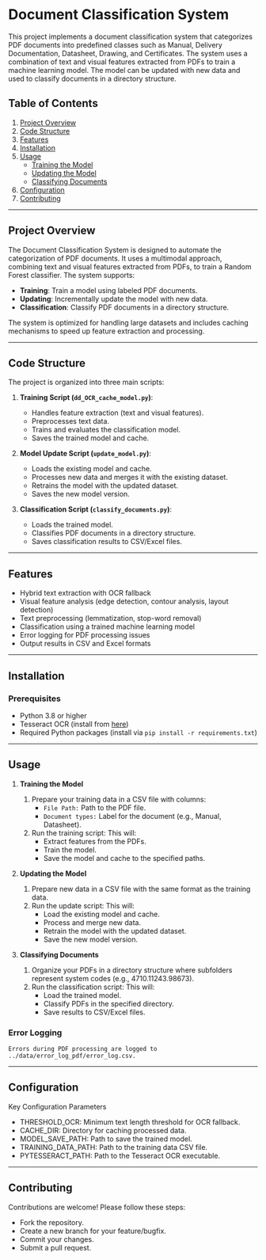 # Document Classification System

This project implements a document classification system that categorizes PDF documents into predefined classes such as Manual, Delivery Documentation, Datasheet, Drawing, and Certificates. The system uses a combination of text and visual features extracted from PDFs to train a machine learning model. The model can be updated with new data and used to classify documents in a directory structure.

## Table of Contents

1. [Project Overview](#project-overview)
2. [Code Structure](#code-structure)
3. [Features](#Features)
4. [Installation](#installation)
5. [Usage](#usage)
   - [Training the Model](#training-the-model)
   - [Updating the Model](#updating-the-model)
   - [Classifying Documents](#classifying-documents)
6. [Configuration](#configuration)
7. [Contributing](#contributing)

---

## Project Overview

The Document Classification System is designed to automate the categorization of PDF documents. It uses a multimodal approach, combining text and visual features extracted from PDFs, to train a Random Forest classifier. The system supports:

- **Training**: Train a model using labeled PDF documents.
- **Updating**: Incrementally update the model with new data.
- **Classification**: Classify PDF documents in a directory structure.

The system is optimized for handling large datasets and includes caching mechanisms to speed up feature extraction and processing.

---

## Code Structure

The project is organized into three main scripts:

1. **Training Script (`dd_OCR_cache_model.py`)**:
   - Handles feature extraction (text and visual features).
   - Preprocesses text data.
   - Trains and evaluates the classification model.
   - Saves the trained model and cache.

2. **Model Update Script (`update_model.py`)**:
   - Loads the existing model and cache.
   - Processes new data and merges it with the existing dataset.
   - Retrains the model with the updated dataset.
   - Saves the new model version.

3. **Classification Script (`classify_documents.py`)**:
   - Loads the trained model.
   - Classifies PDF documents in a directory structure.
   - Saves classification results to CSV/Excel files.

---
## Features
- Hybrid text extraction with OCR fallback
- Visual feature analysis (edge detection, contour analysis, layout detection)
- Text preprocessing (lemmatization, stop-word removal)
- Classification using a trained machine learning model
- Error logging for PDF processing issues
- Output results in CSV and Excel formats

---

## Installation

### Prerequisites

- Python 3.8 or higher
- Tesseract OCR (install from [here](https://github.com/tesseract-ocr/tesseract))
- Required Python packages (install via `pip install -r requirements.txt`)

---

## Usage

1. **Training the Model**
    1. Prepare your training data in a CSV file with columns:
        + `File Path:` Path to the PDF file.
        + `Document types:` Label for the document (e.g., Manual, Datasheet).
    2. Run the training script:
        This will:
        + Extract features from the PDFs.
        + Train the model.
        + Save the model and cache to the specified paths.

2. **Updating the Model**
    1. Prepare new data in a CSV file with the same format as the training data.
    2. Run the update script:
        This will:
        + Load the existing model and cache.
        + Process and merge new data.
        + Retrain the model with the updated dataset.
        + Save the new model version.

3. **Classifying Documents**
    1. Organize your PDFs in a directory structure where subfolders represent system codes (e.g., 4710.11243.98673).
    2. Run the classification script:
        This will:
        + Load the trained model.
        + Classify PDFs in the specified directory.
        + Save results to CSV/Excel files.

### Error Logging
    Errors during PDF processing are logged to ../data/error_log_pdf/error_log.csv.

---

## Configuration
Key Configuration Parameters
- THRESHOLD_OCR: Minimum text length threshold for OCR fallback.
- CACHE_DIR: Directory for caching processed data.
- MODEL_SAVE_PATH: Path to save the trained model.
- TRAINING_DATA_PATH: Path to the training data CSV file.
- PYTESSERACT_PATH: Path to the Tesseract OCR executable.

---

## Contributing

Contributions are welcome! Please follow these steps:
- Fork the repository.
- Create a new branch for your feature/bugfix.
- Commit your changes.
- Submit a pull request.